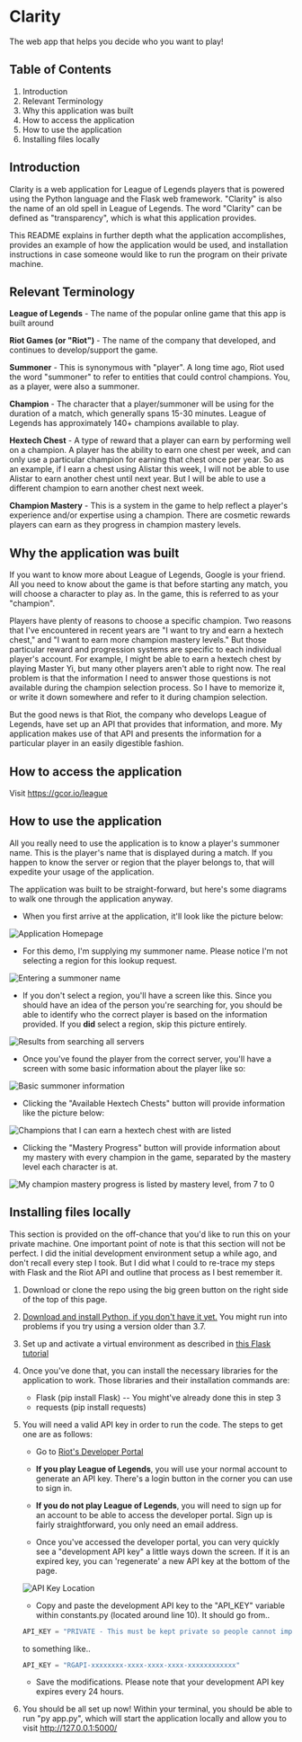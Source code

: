 # Clarity

The web app that helps you decide who you want to play!


## Table of Contents

1. Introduction
2. Relevant Terminology
3. Why this application was built
4. How to access the application
5. How to use the application
6. Installing files locally


## Introduction

Clarity is a web application for League of Legends players that is powered using
the Python language and the Flask web framework. "Clarity" is also the name of an
old spell in League of Legends. The word "Clarity" can be defined as
"transparency", which is what this application provides.

This README explains in further depth what the application accomplishes, provides
an example of how the application would be used, and installation instructions in
case someone would like to run the program on their private machine.


## Relevant Terminology

**League of Legends** - The name of the popular online game that this app is built around

**Riot Games (or "Riot")** - The name of the company that developed, and continues to
develop/support the game.

**Summoner** - This is synonymous with "player". A long time ago, Riot used the word
"summoner" to refer to entities that could control champions. You, as a player, were
also a summoner.

**Champion** - The character that a player/summoner will be using for the duration of a
match, which generally spans 15-30 minutes. League of Legends has approximately
140+ champions available to play.

**Hextech Chest** - A type of reward that a player can earn by performing well on a
champion. A player has the ability to earn one chest per week, and can only use
a particular champion for earning that chest once per year. So as an example, if I earn
a chest using Alistar this week, I will not be able to use Alistar to earn another
chest until next year. But I will be able to use a different champion to earn another
chest next week.

**Champion Mastery** - This is a system in the game to help reflect a player's experience
and/or expertise using a champion. There are cosmetic rewards players can earn as
they progress in champion mastery levels.


## Why the application was built

If you want to know more about League of Legends, Google is your friend. All you need
to know about the game is that before starting any match, you will choose a character
to play as. In the game, this is referred to as your "champion".

Players have plenty of reasons to choose a specific champion. Two reasons that I've
encountered in recent years are "I want to try and earn a hextech chest," and "I want
to earn more champion mastery levels." But those particular reward and progression
systems are specific to each individual player's account. For example, I might be able
to earn a hextech chest by playing Master Yi, but many other players aren't able to
right now. The real problem is that the information I need to answer those questions
is not available during the champion selection process. So I have to memorize it, or
write it down somewhere and refer to it during champion selection.

But the good news is that Riot, the company who develops League of Legends, have set
up an API that provides that information, and more. My application makes use of that
API and presents the information for a particular player in an easily digestible fashion.


## How to access the application

Visit https://gcor.io/league


## How to use the application

All you really need to use the application is to know a player's summoner name. This is
the player's name that is displayed during a match. If you happen to know the server or
region that the player belongs to, that will expedite your usage of the application.

The application was built to be straight-forward, but here's some diagrams to walk
one through the application anyway.

- When you first arrive at the application, it'll look like the picture below:

![Application Homepage](https://gcor.io/images/step1.png)

- For this demo, I'm supplying my summoner name. Please notice I'm not selecting a region for this lookup request.

![Entering a summoner name](https://gcor.io/images/step2.png)

- If you don't select a region, you'll have a screen like this. Since you should have an idea of the person you're
searching for, you should be able to identify who the correct player is based on the information provided. If you
**did** select a region, skip this picture entirely.

![Results from searching all servers](https://gcor.io/images/step3.png)

- Once you've found the player from the correct server, you'll have a screen with some basic information about the
player like so:

![Basic summoner information](https://gcor.io/images/step4.png)

- Clicking the "Available Hextech Chests" button will provide information like the picture below:

![Champions that I can earn a hextech chest with are listed](https://gcor.io/images/step5.png)

- Clicking the "Mastery Progress" button will provide information about my mastery with every champion in the game,
separated by the mastery level each character is at.

![My champion mastery progress is listed by mastery level, from 7 to 0](https://gcor.io/images/step6.png)


## Installing files locally

This section is provided on the off-chance that you'd like to run this on your private machine. One important point of note is that this section will not be perfect. I did the initial development environment setup
a while ago, and don't recall every step I took. But I did what I could to re-trace my steps with Flask and the Riot API and outline that process as I best remember it.

1. Download or clone the repo using the big green button on the right side of the top of this page.

2. [Download and install Python, if you don't have it yet.](https://www.python.org/downloads/) You might run into problems if you try using a version older than 3.7.

3. Set up and activate a virtual environment as described in [this Flask tutorial](https://flask.palletsprojects.com/en/1.1.x/installation/#installation)

4. Once you've done that, you can install the necessary libraries for the application to work.
Those libraries and their installation commands are:
   - Flask (pip install Flask) -- You might've already done this in step 3
   - requests (pip install requests)

5. You will need a valid API key in order to run the code. The steps to get one are as follows:

   - Go to [Riot's Developer Portal](https://developer.riotgames.com/)

   - **If you play League of Legends**, you will use your normal account to generate an API key. There's
a login button in the corner you can use to sign in.

   -  **If you do not play League of Legends**, you will need to sign up for an account to be able to
access the developer portal. Sign up is fairly straightforward, you only need an email address.

   - Once you've accessed the developer portal, you can very quickly see a "development API key"
a little ways down the screen. If it is an expired key, you can 'regenerate' a new API key at
the bottom of the page.

   ![API Key Location](https://gcor.io/images/API_KEY_loc.png)

   - Copy and paste the development API key to the "API_KEY" variable within constants.py (located around line 10). It should
   go from..
   ```python
   API_KEY = "PRIVATE - This must be kept private so people cannot impersonate me to access Riot's API"
   ```
   to something like..
   ```python
   API_KEY = "RGAPI-xxxxxxxx-xxxx-xxxx-xxxx-xxxxxxxxxxxx"
   ```
   - Save the modifications. Please note that your development API key expires every 24 hours.

6. You should be all set up now! Within your terminal, you should be able to run "py app.py",
which will start the application locally and allow you to visit http://127.0.0.1:5000/
